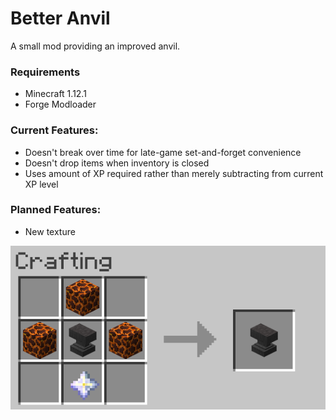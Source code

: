 Better Anvil
============
A small mod providing an improved anvil.

### Requirements
* Minecraft 1.12.1
* Forge Modloader

### Current Features:
* Doesn't break over time for late-game set-and-forget convenience
* Doesn't drop items when inventory is closed
* Uses amount of XP required rather than merely subtracting from current XP level

### Planned Features:
* New texture

![Crafting Recipe](recipe.png?raw=true "Crafting Recipe")
